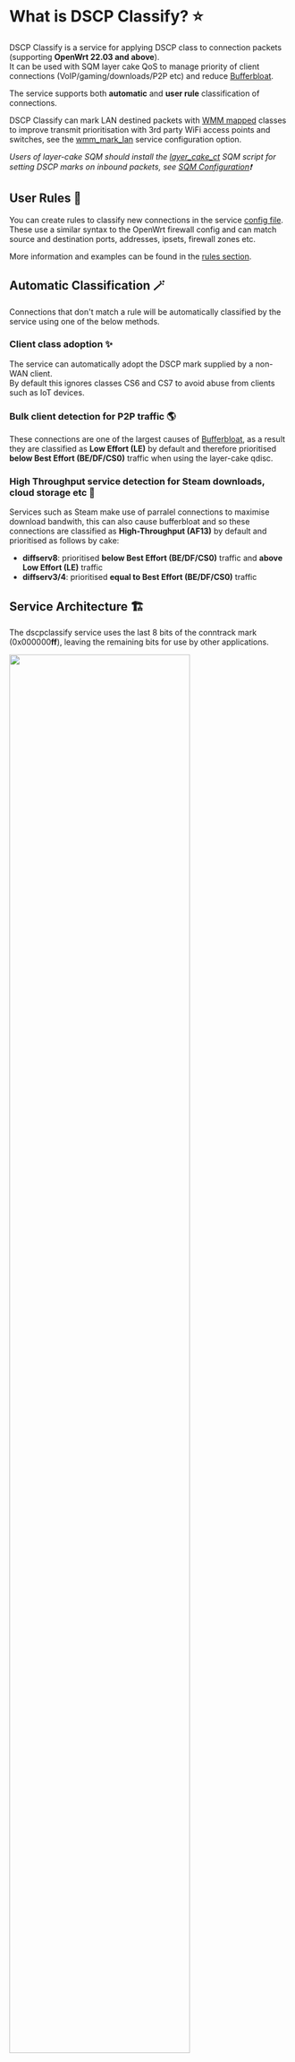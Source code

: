 # What is DSCP Classify? ⭐
DSCP Classify is a service for applying DSCP class to connection packets (supporting **OpenWrt 22.03 and above**).\
It can be used with SQM layer cake QoS to manage priority of client connections (VoIP/gaming/downloads/P2P etc) and reduce [Bufferbloat](https://en.wikipedia.org/wiki/Bufferbloat).

The service supports both **automatic** and **user rule** classification of connections.

DSCP Classify can mark LAN destined packets with [WMM mapped](https://datatracker.ietf.org/doc/html/rfc8325#section-4.3) classes to improve transmit prioritisation with 3rd party WiFi access points and switches, see the [wmm_mark_lan](#section-service) service configuration option.

_Users of layer-cake SQM should install the [layer_cake_ct](#layer_cake_ctqos) SQM script for setting DSCP marks on inbound packets, see [SQM Configuration](#sqm-configuration-)❗_

## User Rules 📝
You can create rules to classify new connections in the service [config file](#configuration-%EF%B8%8F).\
These use a similar syntax to the OpenWrt firewall config and can match source and destination ports, addresses, ipsets, firewall zones etc.

More information and examples can be found in the [rules section](#section-rule).

## Automatic Classification 🪄
Connections that don't match a rule will be automatically classified by the service using one of the below methods.

### Client class adoption ✨
The service can automatically adopt the DSCP mark supplied by a non-WAN client.\
By default this ignores classes CS6 and CS7 to avoid abuse from clients such as IoT devices.

### Bulk client detection for P2P traffic 🌎
These connections are one of the largest causes of [Bufferbloat](https://en.wikipedia.org/wiki/Bufferbloat), as a result they are classified as **Low Effort (LE)** by default and therefore prioritised **below Best Effort (BE/DF/CS0)** traffic when using the layer-cake qdisc.

### High Throughput service detection for Steam downloads, cloud storage etc 🚛
Services such as Steam make use of parralel connections to maximise download bandwith, this can also cause bufferbloat and so these connections are classified as **High-Throughput (AF13)** by default and prioritised as follows by cake:
  * **diffserv8**: prioritised **below Best Effort (BE/DF/CS0)** traffic and **above Low Effort (LE)** traffic
  * **diffserv3/4**: prioritised **equal to Best Effort (BE/DF/CS0)** traffic

## Service Architecture 🏗️ 

The dscpclassify service uses the last 8 bits of the conntrack mark (0x000000**ff**), leaving the remaining bits for use by other applications.

<img src="https://user-images.githubusercontent.com/46714706/188151111-9167e54d-482e-4584-b43b-0759e0ad7561.png" width="80%">

# Service Installation ⚙️
To install dscpclassify service via command line you can use the following sets of commands.

### dscpclassify 

```
repo="https://raw.githubusercontent.com/jeverley/dscpclassify/main"
mkdir -p "/etc/dscpclassify.d"
if [ ! -f "/etc/config/dscpclassify" ]; then
    wget "$repo/etc/config/dscpclassify" -O "/etc/config/dscpclassify"
else
    wget "$repo/etc/config/dscpclassify" -O "/etc/config/dscpclassify_git"
fi
wget "$repo/etc/dscpclassify.d/main.nft" -O "/etc/dscpclassify.d/main.nft"
wget "$repo/etc/dscpclassify.d/maps.nft" -O "/etc/dscpclassify.d/maps.nft"
wget "$repo/etc/dscpclassify.d/verdicts.nft" -O "/etc/dscpclassify.d/verdicts.nft"
wget "$repo/etc/hotplug.d/iface/21-dscpclassify" -O "/etc/hotplug.d/iface/21-dscpclassify"
wget "$repo/etc/init.d/dscpclassify" -O "/etc/init.d/dscpclassify"
chmod +x "/etc/init.d/dscpclassify"
/etc/init.d/dscpclassify enable
/etc/init.d/dscpclassify start
```

### layer_cake_ct.qos
#### _Ingress DSCP marking for SQM cake requires installation and [configuration](#sqm-configuration-) of 'layer_cake_ct.qos' and the package 'kmod-sched-ctinfo'❗_

```
repo="https://raw.githubusercontent.com/jeverley/dscpclassify/main"
opkg update
opkg install kmod-sched-ctinfo
wget "$repo/usr/lib/sqm/layer_cake_ct.qos" -O "/usr/lib/sqm/layer_cake_ct.qos"
wget "$repo/usr/lib/sqm/layer_cake_ct.qos.help" -O "/usr/lib/sqm/layer_cake_ct.qos.help"
```
# Configuration ⚙️
The service configuration is located in '/etc/config/dscpclassify'.

**A working default configuration is provided with the service which should work for most users.**

### Section "service"
|Name | Type | Required | Default | Description|
|--- | --- | --- | --- | ---|
|class_low_effort | string | no | le <sup>1</sup> | The default DSCP class applied to low effort connections |
|class_high_throughput | string | no | af13 | The default DSCP class applied to high-throughput connections |
|wmm_mark_lan | boolean | no | 0 | Mark packets going out of LAN interfaces with DSCP values respective of [WMM (RFC-8325)](https://datatracker.ietf.org/doc/html/rfc8325#section-4.3) |
|**Advanced** | | | | _**The below options are typically only required on non-standard setups**_ |
|_lan_zone_ | list | no | lan | Used to specify LAN firewall zones (lan/guest etc) |
|_wan_zone_ | list | no | wan | Used to specify WAN firewall zones |
|_lan_device_ | list | no | | Used to specify LAN network interfaces (L3 physical interface i.e. `br-lan`) |
|_wan_device_ | list | no | | Used to specify WAN network interfaces (L3 physical interface) |

_1. When running on older OpenWrt releases with kernels < 5.13 the service defaults to class CS1 for low effort connections_

### Section "client_class_adoption"
|Name | Type | Required | Default | Description|
|--- | --- | --- | --- | ---|
|enabled | boolean | no | 1 | Adopt the DSCP class supplied by a non-WAN client |
|exclude_class | list | no | cs6, cs7 | Classes to ignore from client class adoption |
|src_ip | list | no | | Include/Exclude source IPs for class adoption, preface excluded IPs with ! |

### Section "bulk_client_detection"
|Name | Type | Required | Default | Description|
|--- | --- | --- | --- | ---|
|enabled | boolean | no | 1 | Detect and classify bulk client connections (i.e. P2P)|
|class | string | no | | Override the service level class_high_throughput setting |
|**Advanced** | | | | _**The default configuration for the below should work for most users**_ |
|_min_connections_ | number | no | 10 | Minimum established connections for a client port to be considered as bulk |
|_min_bytes_ | number | no | 10000 | Minimum bytes before a client port is classified as bulk |

### Section "high_throughput_service_detection"
|Name | Type | Required | Default | Description|
|--- | --- | --- | --- | ---|
|enabled | boolean | no | 1 | Detect and classify high throughput service connections (i.e. Windows Update/Steam downloads) 
|class | string | no | | Override the service level class_high_throughput setting |
|**Advanced** | | | | _**The default configuration for the below should work for most users**_ |
|_min_connections_ | number | no | 3 | Minimum established connections for a service to be considered as high-throughput |
|_min_bytes_ | number | no | 1000000 | Minimum bytes before the connection is classified as high-throughput |

### Section "rule"
The rule sections in `/etc/config/dscpclassify` use the same syntax as OpenWrt's firewal, the **class** option is used to specified the desired DSCP.\
The OpenWrt fw4 rule syntax is outlined in the [OpenWrt Wiki](https://openwrt.org/docs/guide-user/firewall/firewall_configuration#rules), dscpclassify default rules can be viewed [here](https://github.com/jeverley/dscpclassify/blob/main/etc/config/dscpclassify)'. 

The rules support matching source/destination addresses in nft **sets**, these can be dynamically updated from external sources such as dnsmasq.

#### Example user rule 📃

```
config rule
	option name	'DNS'
	list proto	'tcp'
	list proto	'udp'
	list dest_port	'53'
	list dest_port	'853'
	list dest_port	'5353'
	list dest_ip	'8.8.8.8'
	list dest_ip	'2001:4860:4860::8888'
	list dest_ip	'@DoH'
	list dest_ip	'@DoH6'
	option class	'cs5'
	option counter	'0'
```
The counter option can be enabled to count the number of matched connections for a rule.

**Vervsions ≥ 2.0 allow a mix of ipsets, ipv4 and ipv6 addresses.**

### Section "ipset"
The ipset sections in `/etc/config/dscpclassify` use the same syntax as OpenWrt's firewall, they can be used in conjunction with rules for dynamically populated ip matching.\
The OpenWrt fw4 ipset syntax is outlined in the [OpenWrt Wiki](https://openwrt.org/docs/guide-user/firewall/firewall_configuration#options_fw4), dscpclassify default rules can be viewed [here](https://github.com/jeverley/dscpclassify/blob/main/etc/config/dscpclassify).

**Vervsions ≥ 2.0 will attempt to autodetect an ipset's family if the option is not specified.**

#### Example ipset and rule 📃

```
config ipset
	option name 'ms_teams'
	list entry '13.107.64.0/18'
	list entry '52.112.0.0/14'
	list entry '52.122.0.0/15'

config ipset
	option name 'ms_teams6'
	option family 'ipv6'
	list entry '2603:1063::/39'

config rule
	option name 'Microsoft Teams Voice'
	option proto 'udp'
	option src_port '50000-50019'
	option dest_port '3478-3481'
	list dest_ip '@ms_teams'
	list dest_ip '@ms_teams6'
	option class 'ef'
```


# SQM configuration 🚀

The **'layer_cake_ct.qos'** queue setup script must be selected for your wan device in SQM setup,

It is important that **Ignore DSCP** on ingress is **Allow** in SQM setup otherwise cake will ignore the service's DSCP classes.

### Below is validated working SQM config for use with the service

| Config parameter | Value |
| ----------- | ----------- |
| qdisc_advanced | 1 |
| squash_dscp | 0, to ensure cake does not remove ingress packet DSCP values|
| **squash_ingress** | **0, to ensure cake looks at packet marks on ingress** |
| qdisc_really_really_advanced | 1 |
| iqdisc_opts | nat dual-dsthost ingress diffserv4 |
| eqdisc_opts | nat dual-srchost ack-filter diffserv4 |
| **script** | **layer_cake_ct.qos** |
<br />

<img src="https://user-images.githubusercontent.com/46714706/190709086-c2e820ed-11ed-4be4-8e57-fba4ab6db190.png" width="50%">
<img src="https://user-images.githubusercontent.com/46714706/210797512-a2419605-5bd4-469b-8c99-2d881c2c8706.png" width="50%">
